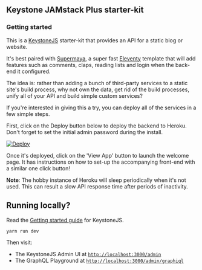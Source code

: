 ## Keystone JAMstack Plus starter-kit

### Getting started

This is a [KeystoneJS](https://github.com/keystonejs/keystone) starter-kit that provides an API for a static blog or website. 

It's best paired with [Supermaya](https://github.com/MadeByMike/supermaya), a super fast [Eleventy](https://github.com/11ty/eleventy/) template that will add features such as comments, claps, reading lists and login when the back-end it configured.

The idea is: rather than adding a bunch of third-party services to a static site's build process, why not own the data, get rid of the build processes, unify all of your API and build simple custom services?

If you're interested in giving this a try, you can deploy all of the services in a few simple steps. 

First, click on the Deploy button below to deploy the backend to Heroku. Don't forget to set the initial admin password during the install.

[![Deploy](https://www.herokucdn.com/deploy/button.png)](https://heroku.com/deploy?template=https://github.com/MadeByMike/keystone-jamstack-plus)

Once it's deployed, click on the 'View App' button to launch the welcome page. It has instructions on how to set-up the accompanying front-end with a similar one click button!

**Note**: The hobby instance of Heroku will sleep periodically when it's not used. This can result a slow API response time after periods of inactivity.


## Running locally?

Read the [Getting started guide](https://v5.keystonejs.com/quick-start/) for KeystoneJS. 

```
yarn run dev
```

Then visit:

- The KeystoneJS Admin UI at [`http://localhost:3000/admin`](http://localhost:3000/admin)
- The GraphQL Playground at [`http://localhost:3000/admin/graphiql`](http://localhost:3000/admin/graphiql)
